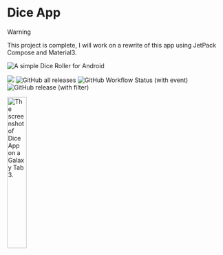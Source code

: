 # Dice App

> [!WARNING]
>
> This project is complete, I will work on a rewrite of this app using JetPack Compose and Material3.

<img alt="A simple Dice Roller for Android" src="https://img.shields.io/badge/A%20simple%20Dice%20Roller%20for-Android-green?style=flat-square&logo=android">

<img src="https://img.shields.io/github/license/sweeistaken/Dice-App?123"/> <img alt="GitHub all releases" src="https://img.shields.io/github/downloads/sweeistaken/Dice-App/total?123">
<img alt="GitHub Workflow Status (with event)" src="https://img.shields.io/github/actions/workflow/status/sweeistaken/Dice-App/build.yml?123">
<img alt="GitHub release (with filter)" src="https://img.shields.io/github/v/release/Sweeistaken/Dice-App?123">

<img alt="The screenshot of Dice App on a Galaxy Tab 3." width="30%" src="https://github.com/Sweeistaken/Dice-App/assets/120145778/c7ab79ab-54e1-4db7-bfd7-5168644a7f1f"></img>


